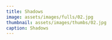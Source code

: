 ```yaml
---
title: Shadows
image: assets/images/fulls/02.jpg
thumbnail: assets/images/thumbs/02.jpg
caption: Shadows
---
```

